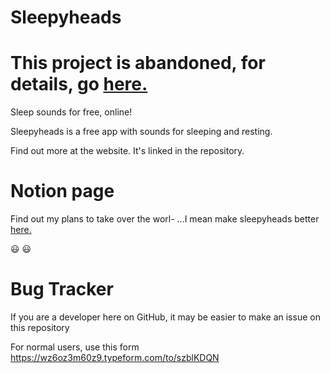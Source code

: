 # Sleepyheads
# This project is abandoned, for details, go [here.](https://privatedev11.github.io/Sleepyheads/sunsetting.html)
Sleep sounds for free, online!

Sleepyheads is a free app with sounds for sleeping and resting.

Find out more at the website. It's linked in the repository.


# Notion page
Find out my plans to take over the worl- ...I mean make sleepyheads better <a href="https://www.notion.so/Sleepyheads-c67ead145ed2409bb1e0d396e8b1a378">here.</a>

:smiley: :smiley:


# Bug Tracker
If you are a developer here on GitHub, it may be easier to make an issue on this repository

For normal users, use this form https://wz6oz3m60z9.typeform.com/to/szblKDQN
